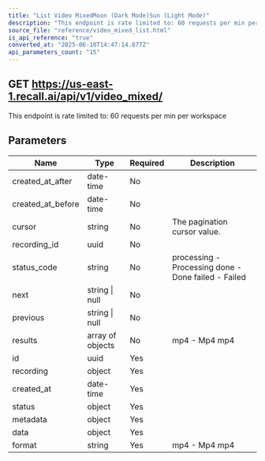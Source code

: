 ```yaml
---
title: "List Video MixedMoon (Dark Mode)Sun (Light Mode)"
description: "This endpoint is rate limited to: 60 requests per min per workspace"
source_file: "reference/video_mixed_list.html"
is_api_reference: "true"
converted_at: "2025-06-10T14:47:14.877Z"
api_parameters_count: "15"
---
```

## GET https://us-east-1.recall.ai/api/v1/video_mixed/

This endpoint is rate limited to: 60 requests per min per workspace

## Parameters

| Name | Type | Required | Description |
| --- | --- | --- | --- |
| created_at_after | date-time | No |  |
| created_at_before | date-time | No |  |
| cursor | string | No | The pagination cursor value. |
| recording_id | uuid | No |  |
| status_code | string | No | processing - Processing done - Done failed - Failed |
| next | string \| null | No |  |
| previous | string \| null | No |  |
| results | array of objects | No | mp4 - Mp4  mp4 |
| id | uuid | Yes |  |
| recording | object | Yes |  |
| created_at | date-time | Yes |  |
| status | object | Yes |  |
| metadata | object | Yes |  |
| data | object | Yes |  |
| format | string | Yes | mp4 - Mp4  mp4 |
